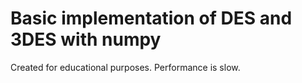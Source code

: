 # Basic implementation of DES and 3DES with numpy
Created for educational purposes. Performance is slow.
